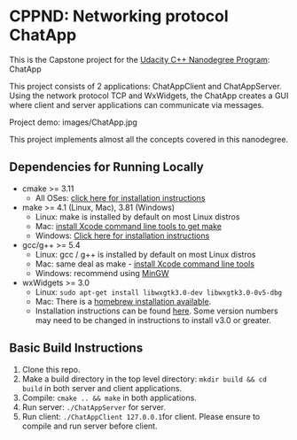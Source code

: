 # CPPND: Networking protocol ChatApp

This is the Capstone project for the [Udacity C++ Nanodegree Program](https://www.udacity.com/course/c-plus-plus-nanodegree--nd213): ChatApp

This project consists of 2 applications: ChatAppClient and ChatAppServer. Using the network protocol TCP and WxWidgets, the ChatApp creates a GUI where client and server applications can communicate via messages.

Project demo: images/ChatApp.jpg

This project implements almost all the concepts covered in this nanodegree.

## Dependencies for Running Locally
* cmake >= 3.11
  * All OSes: [click here for installation instructions](https://cmake.org/install/)
* make >= 4.1 (Linux, Mac), 3.81 (Windows)
  * Linux: make is installed by default on most Linux distros
  * Mac: [install Xcode command line tools to get make](https://developer.apple.com/xcode/features/)
  * Windows: [Click here for installation instructions](http://gnuwin32.sourceforge.net/packages/make.htm)
* gcc/g++ >= 5.4
  * Linux: gcc / g++ is installed by default on most Linux distros
  * Mac: same deal as make - [install Xcode command line tools](https://developer.apple.com/xcode/features/)
  * Windows: recommend using [MinGW](http://www.mingw.org/)
* wxWidgets >= 3.0
  * Linux: `sudo apt-get install libwxgtk3.0-dev libwxgtk3.0-0v5-dbg`
  * Mac: There is a [homebrew installation available](https://formulae.brew.sh/formula/wxmac).
  * Installation instructions can be found [here](https://wiki.wxwidgets.org/Install). Some version numbers may need to be changed in instructions to install v3.0 or greater.

## Basic Build Instructions

1. Clone this repo.
2. Make a build directory in the top level directory: `mkdir build && cd build` in both server and client applications.
3. Compile: `cmake .. && make` in both applications.
4. Run server: `./ChatAppServer` for server.
5. Run client: `./ChatAppClient 127.0.0.1`for client. Please ensure to compile and run server before client.



